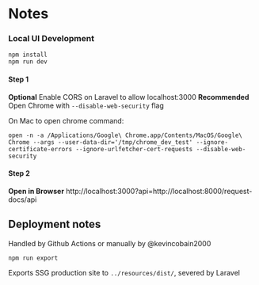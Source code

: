 # Notes

### Local UI Development


```
npm install
npm run dev
```

#### Step 1

**Optional** Enable CORS on Laravel to allow localhost:3000
**Recommended** Open Chrome with `--disable-web-security` flag

On Mac to open chrome command:

```
open -n -a /Applications/Google\ Chrome.app/Contents/MacOS/Google\ Chrome --args --user-data-dir='/tmp/chrome_dev_test' --ignore-certificate-errors --ignore-urlfetcher-cert-requests --disable-web-security
```



#### Step 2

**Open in Browser** http://localhost:3000?api=http://localhost:8000/request-docs/api


## Deployment notes

Handled by Github Actions or manually by @kevincobain2000

```
npm run export
```

Exports SSG production site to `../resources/dist/`, severed by Laravel



